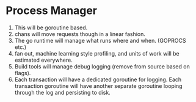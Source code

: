 Process Manager
===============

1. This will be goroutine based. 
2. chans will move requests though in a linear fashion. 
3. The go runtime will manage what runs where and when. (GOPROCS etc.)
4. fan out, machine learning style profiling, and units of work will be estimated everywhere.
5. Build tools will manage debug logging (remove from source based on flags).
6. Each transaction will have a dedicated goroutine for logging. Each transaction goroutine will have another separate goroutine looping through the log and persisting to disk.
